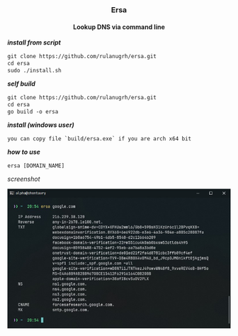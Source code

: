 <h3 align="center"> Ersa </h3>
<h4 align="center"> Lookup DNS via command line </h4>

_**install from script**_
```
git clone https://github.com/rulanugrh/ersa.git
cd ersa
sudo ./install.sh
```

_**self build**_
```
git clone https://github.com/rulanugrh/ersa.git
cd ersa
go build -o ersa
```

_**install (windows user)**_
```
you can copy file `build/ersa.exe` if you are arch x64 bit
```

_**how to use**_
```
ersa [DOMAIN_NAME]
```

_*screenshot*_
<div align="center">
    <img src=".github/ss.jpg" />
</div>
